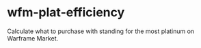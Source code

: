 # wfm-plat-efficiency
Calculate what to purchase with standing for the most platinum on Warframe Market.
